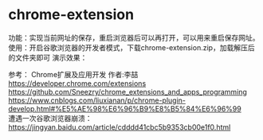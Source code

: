 # chrome-extension  
功能：实现当前网址的保存，重启浏览器后可以再打开，可以用来重启保存网址。  
使用：开启谷歌浏览器的开发者模式，下载chrome-extension.zip，加载解压后的文件夹即可 
演示效果：  

参考：
Chrome扩展及应用开发 作者:李喆  
https://developer.chrome.com/extensions  
https://github.com/Sneezry/chrome_extensions_and_apps_programming  
https://www.cnblogs.com/liuxianan/p/chrome-plugin-develop.html#%E5%AE%98%E6%96%B9%E8%B5%84%E6%96%99  
遭遇一次谷歌浏览器崩溃：  
https://jingyan.baidu.com/article/cdddd41cbc5b9353cb00e1f0.html
